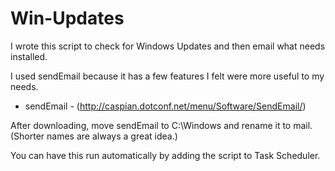 Win-Updates
===========

I wrote this script to check for Windows Updates and then email what needs installed.

I used sendEmail because it has a few features I felt were more useful to my needs.

* sendEmail - (http://caspian.dotconf.net/menu/Software/SendEmail/)

After downloading, move sendEmail to C:\Windows and rename it to mail. (Shorter names are always a great idea.)

You can have this run automatically by adding the script to Task Scheduler.
